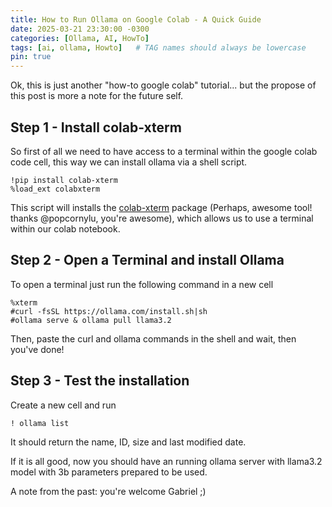 ```yaml
---
title: How to Run Ollama on Google Colab - A Quick Guide
date: 2025-03-21 23:30:00 -0300
categories: [Ollama, AI, HowTo]
tags: [ai, ollama, Howto]   # TAG names should always be lowercase
pin: true
---
```


Ok, this is just another "how-to google colab" tutorial... but the propose of this post is  more a note for the future self.

## Step 1 - Install colab-xterm
So first of all we need to have access to a terminal within the google colab code cell, this way we can install ollama via a shell script.

```shell
!pip install colab-xterm  
%load_ext colabxterm
```

This script will installs the [colab-xterm](https://github.com/InfuseAI/colab-xterm) package (Perhaps, awesome tool! thanks @popcornylu, you're awesome), which allows us to use a terminal within our colab notebook.
## Step 2 - Open a Terminal and install Ollama

To open a terminal just run the following command in a new cell
```shell
%xterm
#curl -fsSL https://ollama.com/install.sh|sh
#ollama serve & ollama pull llama3.2
```
Then, paste the curl and ollama commands in the shell and wait, then you've done!

## Step 3 - Test the installation

Create a new cell and run

```shell
! ollama list
```

It should return the name, ID, size and last modified date.

If it is all good, now you should have an running ollama server with llama3.2 model with 3b parameters prepared to be used.

A note from the past: you're welcome Gabriel ;)